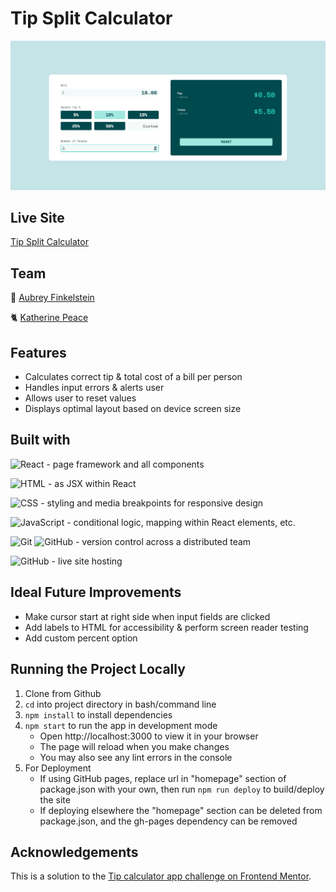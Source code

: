 # Tip Split Calculator

![screenshot](./public/screenshot.png "project screenshot")

## Live Site

[Tip Split Calculator](https://a-fink.github.io/tip-calculator)

## Team

🦉 [Aubrey Finkelstein](https://github.com/a-fink)

🐈‍ [Katherine Peace](https://github.com/ktpeace)

## Features

- Calculates correct tip & total cost of a bill per person
- Handles input errors & alerts user
- Allows user to reset values
- Displays optimal layout based on device screen size

## Built with

![React](https://img.shields.io/badge/React-20232A?style=for-the-badge&logo=react&logoColor=61DAFB) - page framework and all components

![HTML](https://img.shields.io/badge/HTML5-E34F26?style=for-the-badge&logo=html5&logoColor=white) - as JSX within React

![CSS](https://img.shields.io/badge/CSS3-1572B6?style=for-the-badge&logo=css3&logoColor=white) - styling and media breakpoints for responsive design

![JavaScript](https://img.shields.io/badge/JavaScript-323330?style=for-the-badge&logo=javascript&logoColor=F7DF1E) - conditional logic, mapping within React elements, etc.

![Git](https://img.shields.io/badge/GIT-E44C30?style=for-the-badge&logo=git&logoColor=white) ![GitHub](https://img.shields.io/badge/GitHub-100000?style=for-the-badge&logo=github&logoColor=white) - version control across a distributed team

![GitHub](https://img.shields.io/badge/GitHub-100000?style=for-the-badge&logo=github&logoColor=white) - live site hosting

## Ideal Future Improvements

- Make cursor start at right side when input fields are clicked
- Add labels to HTML for accessibility & perform screen reader testing
- Add custom percent option

## Running the Project Locally

1. Clone from Github
2. `cd` into project directory in bash/command line
3. `npm install` to install dependencies
4. `npm start` to run the app in development mode
    - Open http://localhost:3000 to view it in your browser
    - The page will reload when you make changes
    - You may also see any lint errors in the console
5. For Deployment
    - If using GitHub pages, replace url in "homepage" section of package.json with your own, then run `npm run deploy` to build/deploy the site
    - If deploying elsewhere the "homepage" section can be deleted from package.json, and the gh-pages dependency can be removed

## Acknowledgements

This is a solution to the [Tip calculator app challenge on Frontend Mentor](https://www.frontendmentor.io/challenges/tip-calculator-app-ugJNGbJUX).
